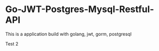 # Go-JWT-Postgres-Mysql-Restful-API
This is a application build with golang, jwt, gorm, postgresql

Test 2